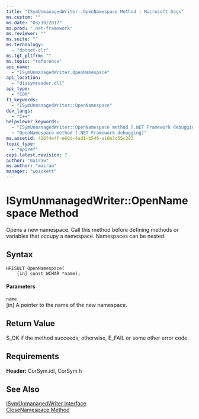 ```yaml
---
title: "ISymUnmanagedWriter::OpenNamespace Method | Microsoft Docs"
ms.custom: ""
ms.date: "03/30/2017"
ms.prod: ".net-framework"
ms.reviewer: ""
ms.suite: ""
ms.technology: 
  - "dotnet-clr"
ms.tgt_pltfrm: ""
ms.topic: "reference"
api_name: 
  - "ISymUnmanagedWriter.OpenNamespace"
api_location: 
  - "diasymreader.dll"
api_type: 
  - "COM"
f1_keywords: 
  - "ISymUnmanagedWriter::OpenNamespace"
dev_langs: 
  - "C++"
helpviewer_keywords: 
  - "ISymUnmanagedWriter::OpenNamespace method [.NET Framework debugging]"
  - "OpenNamespace method [.NET Framework debugging]"
ms.assetid: 426f4e4f-e60d-4ad1-b546-a10e3c55c283
topic_type: 
  - "apiref"
caps.latest.revision: 7
author: "mairaw"
ms.author: "mairaw"
manager: "wpickett"
---
```

# ISymUnmanagedWriter::OpenNamespace Method
Opens a new namespace. Call this method before defining methods or variables that occupy a namespace. Namespaces can be nested.  
  
## Syntax  
  
```  
HRESULT OpenNamespace(  
    [in] const WCHAR *name);  
```  
  
#### Parameters  
 `name`  
 [in] A pointer to the name of the new namespace.  
  
## Return Value  
 S_OK if the method succeeds; otherwise, E_FAIL or some other error code.  
  
## Requirements  
 **Header:** CorSym.idl, CorSym.h  
  
## See Also  
 [ISymUnmanagedWriter Interface](../../../../docs/framework/unmanaged-api/diagnostics/isymunmanagedwriter-interface.md)   
 [CloseNamespace Method](../../../../docs/framework/unmanaged-api/diagnostics/isymunmanagedwriter-closenamespace-method.md)